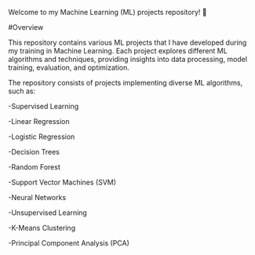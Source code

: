 

Welcome to my Machine Learning (ML) projects repository! 🚀

#Overview

This repository contains various ML projects that I have developed during my training in Machine Learning. Each project explores different ML algorithms and techniques, providing insights into data processing, model training, evaluation, and optimization.


The repository consists of projects implementing diverse ML algorithms, such as:

-Supervised Learning

-Linear Regression

-Logistic Regression

-Decision Trees

-Random Forest

-Support Vector Machines (SVM)

-Neural Networks

-Unsupervised Learning

-K-Means Clustering

-Principal Component Analysis (PCA)
